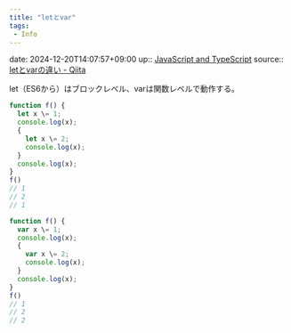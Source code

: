 ```yaml
---
title: "letとvar"
tags:
 - Info
---
```


date: 2024-12-20T14:07:57+09:00
up:: [JavaScript and TypeScript](../Bar/Program/JavaScript%20and%20TypeScript.md)
source:: [letとvarの違い - Qiita](https://qiita.com/y-temp4/items/289686fbdde896d22b5e)

let（ES6から）はブロックレベル、varは関数レベルで動作する。
```javascript
function f() {
  let x \= 1;
  console.log(x);
  {
    let x \= 2;
    console.log(x);
  }
  console.log(x);
}
f()
// 1
// 2
// 1
```

```javascript
function f() {
  var x \= 1;
  console.log(x);
  {
    var x \= 2;
    console.log(x);
  }
  console.log(x);
}
f()
// 1
// 2
// 2
```

